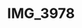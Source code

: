 ---
pid: '107'
layout: photos
title: IMG_3978
filename: IMG_4119.jpg
caption: 
previous_pid: '106'
next_pid: '108'
permalink: "/photos/107.html"
---